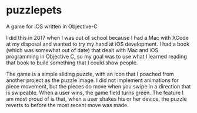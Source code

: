 # puzzlepets
A game for iOS written in Objective-C

I did this in 2017 when I was out of school because I had a Mac with XCode at my disposal and wanted to try my hand at
iOS development. I had a book (which was somewhat out of date) that dealt with Mac and iOS programming in Objective C, 
so my goal was to use what I learned reading that book to build something that I could show people. 

The game is a simple sliding puzzle, with an icon that I poached from another project as the puzzle image. I did not 
implement animations for piece movement, but the pieces do move when you swipe in a direction that is swipeable. When
a user wins, the game field turns green. The feature I am most proud of is that, when a user shakes his or her 
device, the puzzle reverts to before the most recent move was made. 
